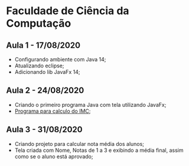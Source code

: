 # Faculdade de Ciência da Computação

## Aula 1 - 17/08/2020
- Configurando ambiente com Java 14;
- Atualizando eclipse;
- Adicionando lib JavaFx 14;

## Aula 2 - 24/08/2020
- Criando o primeiro programa Java com tela utilizando JavaFx;
- [Programa para calculo do IMC](https://github.com/LeonardsonCC/Faculdade-PSC/tree/master/ImcComTela);

## Aula 3 - 31/08/2020
- Criando projeto para calcular nota média dos alunos;
- Tela criada com Nome, Notas de 1 a 3 e exibindo a média final, assim como se o aluno está aprovado;
